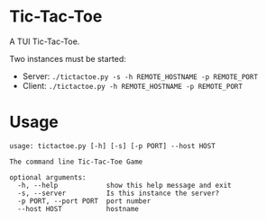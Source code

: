 # Tic-Tac-Toe

A TUI Tic-Tac-Toe.

Two instances must be started:
- Server: ```./tictactoe.py -s -h REMOTE_HOSTNAME -p REMOTE_PORT```
- Client: ```./tictactoe.py -h REMOTE_HOSTNAME -p REMOTE_PORT```


# Usage
```
usage: tictactoe.py [-h] [-s] [-p PORT] --host HOST

The command line Tic-Tac-Toe Game

optional arguments:
  -h, --help            show this help message and exit
  -s, --server          Is this instance the server?
  -p PORT, --port PORT  port number
  --host HOST           hostname

```
